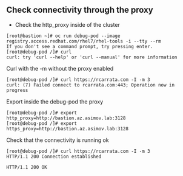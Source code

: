 ## Check connectivity through the proxy

* Check the http_proxy inside of the cluster

```
[root@bastion ~]# oc run debug-pod --image registry.access.redhat.com/rhel7/rhel-tools -i --tty --rm
If you don't see a command prompt, try pressing enter.
[root@debug-pod /]# curl
curl: try 'curl --help' or 'curl --manual' for more information
```

Curl with the -m without the proxy enabled
```
[root@debug-pod /]# curl https://rcarrata.com -I -m 3
curl: (7) Failed connect to rcarrata.com:443; Operation now in progress
```

Export inside the debug-pod the proxy
```
[root@debug-pod /]# export http_proxy=http://bastion.az.asimov.lab:3128
[root@debug-pod /]# export https_proxy=http://bastion.az.asimov.lab:3128
```

Check that the connectivity is running ok
```
[root@debug-pod /]# curl https://rcarrata.com -I -m 3
HTTP/1.1 200 Connection established

HTTP/1.1 200 OK
```

